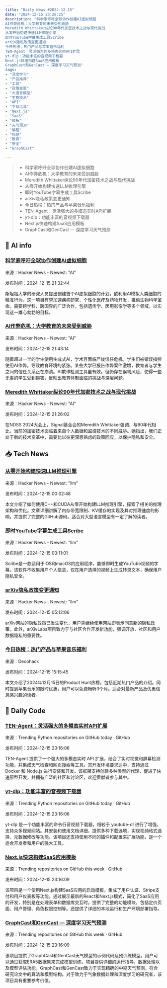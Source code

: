 ```yaml
---
title: "Daily News #2024-12-15"
date: "2024-12-15 23:28:25"
description: "科学家呼吁全球协作创建AI虚拟细胞
AI作弊危机：大学教育的未来受到威胁
Meredith Whittaker纵论90年代加密技术之战与现代挑战
从零开始构建快速LLM推理引擎
即时YouTube字幕生成工具Scribe
arXiv隐私政策变更通知
今日热榜：热门产品与苹果音乐福利
TEN-Agent：灵活强大的多模态实时API扩展
yt-dlp：功能丰富的音视频下载器
Next.js快速构建SaaS应用模板
GraphCast和GenCast — 深度学习天气预测"
tags: 
- "深度学习"
- "产品推荐"
- "工具"
- "政策变更"
- "大语言模型"
- "生物技术"
- "API"
- "下载工具"
- "Next.js"
- "SaaS"
- "模板"
- "天气预测"
- "编程"
- "视频"
- "教育"
- "安全"
- "GraphCast"

---
```


> - 科学家呼吁全球协作创建AI虚拟细胞
> - AI作弊危机：大学教育的未来受到威胁
> - Meredith Whittaker纵论90年代加密技术之战与现代挑战
> - 从零开始构建快速LLM推理引擎
> - 即时YouTube字幕生成工具Scribe
> - arXiv隐私政策变更通知
> - 今日热榜：热门产品与苹果音乐福利
> - TEN-Agent：灵活强大的多模态实时API扩展
> - yt-dlp：功能丰富的音视频下载器
> - Next.js快速构建SaaS应用模板
> - GraphCast和GenCast — 深度学习天气预测

## 🤖 AI info

### [科学家呼吁全球协作创建AI虚拟细胞](https://news.stanford.edu/stories/2024/12/scientists-call-for-all-out-global-effort-to-create-an-ai-virtual-cell)

来源：Hacker News - Newest: "AI"

发布时间：2024-12-15 21:32:44

斯坦福大学的研究人员提出创建首个AI虚拟细胞的计划，欲利用AI模拟人类细胞的精准行为。这一项目有望加速疾病研究、个性化医疗及药物开发，推动生物科学革命。需要跨学科、跨国界的广泛合作，包括遗传学、医用影像学等多个领域，以实现这一雄心勃勃的目标。

### [AI作弊危机：大学教育的未来受到威胁](https://www.theguardian.com/technology/2024/dec/15/i-received-a-first-but-it-felt-tainted-and-undeserved-inside-the-university-ai-cheating-crisis)

来源：Hacker News - Newest: "AI"

发布时间：2024-12-15 21:43:14

随着超过一半的学生使用生成式AI，学术界面临严峻信任危机。学生们被错误指控使用AI作弊，导致教育环境的紧张。某些大学已报告作弊案件激增，教育者与学生之间的信任关系正在崩溃。AI欺诈检测工具虽有效，但仍存在误判风险，使得一些无辜的学生受到损害，反映出教育体制面临的挑战与深层问题。

### [Meredith Whittaker纵论90年代加密技术之战与现代挑战](https://www.ndss-symposium.org/ndss2024/keynote-meredith-whittaker/)

来源：Hacker News - Newest: "AI"

发布时间：2024-12-15 21:26:02

在NDSS 2024大会上，Signal基金会的Meredith Whittaker强调，与90年代相比，当前的加密技术面临着来自个人数据和监控技术的不同威胁。她指出，我们正处于新的技术变革中，需要比以往更深思熟虑的政策回应，以保护隐私和安全。

## 📥 Tech News

### [从零开始构建快速LLM推理引擎](https://andrewkchan.dev/posts/yalm.html)

来源：Hacker News - Newest: "llm"

发布时间：2024-12-15 00:02:48

本文介绍了如何使用C++和CUDA从零开始构建LLM推理引擎，探索了相关的推理架构和优化。文章详细讲解了内存带宽限制、KV缓存的实现及其对推理速度的影响，并提供了完整的GitHub源码。适合对大型语言模型有一定了解的读者。

### [即时YouTube字幕生成工具Scribe](https://www.appblit.com/scribe)

来源：Hacker News - Newest: "llm"

发布时间：2024-12-15 03:11:01

Scribe是一款适用于iOS和macOS的应用程序，能够即时生成YouTube视频的字幕。该软件不收集用户个人信息，仅在用户选择的视频上生成转录文本，确保用户隐私安全。

### [arXiv隐私政策变更通知](https://arxiv.org/abs/2411.14458)

来源：Hacker News - Newest: "llm"

发布时间：2024-12-15 05:12:06

arXiv网站的隐私政策已发生变化，用户需继续使用网站即表示同意新的隐私政策。此外，arXivLabs项目致力于与社区合作开发新功能，强调开放、社区和用户数据隐私的重要性。

### [今日热榜：热门产品与苹果音乐福利](https://decohack.com/producthunt-daily-2024-12-15/)

来源：Decohack

发布时间：2024-12-15 15:15:45

本文介绍了2024年12月15日的Product Hunt热榜，包括近期热门产品的介绍。同时提到苹果音乐的限时优惠，用户可以免费畅听3个月。适合对最新产品及优惠信息感兴趣的读者。

## 💾 Daily Code

### [TEN-Agent：灵活强大的多模态实时API扩展](https://github.com/TEN-framework/TEN-Agent)

来源：Trending Python repositories on GitHub today · GitHub

发布时间：2024-12-15 23:16:06

TEN-Agent 提供了一个强大的多模态实时 API 扩展，结合了实时视觉和屏幕检测功能，并集成天气检查和网页搜索等工具。其开发环境要求适中，支持通过 Docker 和 Node.js 进行安装和开发。该框架支持创建多种类型的代理，促进了快速原型开发，并拥有广泛的社区和讨论区，欢迎贡献者参与其中。

### [yt-dlp：功能丰富的音视频下载器](https://github.com/yt-dlp/yt-dlp)

来源：Trending Python repositories on GitHub today · GitHub

发布时间：2024-12-15 23:16:06

yt-dlp 是一个功能丰富的命令行音视频下载器，相较于 youtube-dl 进行了增强，支持众多视频网站。其安装和使用文档详细，提供多种下载选项，实现视频格式选择、元数据修改等功能。该项目还支持使用不同的插件和配置来扩展功能，是一个适合开发者和用户的强大工具。

### [Next.js快速构建SaaS应用模板](https://github.com/leerob/next-saas-starter)

来源：Trending repositories on GitHub this week · GitHub

发布时间：2024-12-15 23:16:09

该项目是一个使用Next.js构建SaaS应用的启动模板，集成了用户认证、Stripe支付和用户仪表板等功能。通过展示最新的React和Next.js模式，简化了SaaS应用的开发，特别是在处理表单和数据库交互时。提供了完整的功能模块，包括定价页面、用户管理、角色权限控制等。还提供了详细的本地运行和生产环境部署指导。

### [GraphCast和GenCast — 深度学习天气预测](https://github.com/google-deepmind/graphcast)

来源：Trending repositories on GitHub this week · GitHub

发布时间：2024-12-15 23:16:09

该项目提供了GraphCast和GenCast天气模型的示例代码及预训练模型。用户可以通过获取ERA5数据集来完成模型训练，项目提供详细的运行指导、数据处理以及模型评估功能。GraphCast和GenCast致力于实现精确的中期天气预测，符合研究论文中的算法和模型结构。对于致力于气象数据处理和深度学习的研究者，该项目具有重要参考价值。
